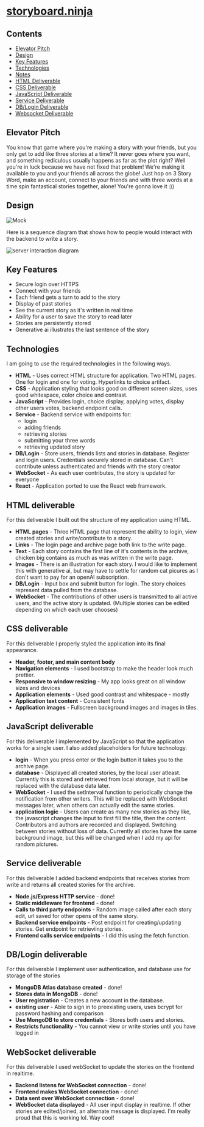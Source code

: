 # [storyboard.ninja](https://storyboard.ninja/)

## Contents
- [Elevator Pitch](#elevator-pitch)
- [Design](#design)
- [Key Features](#key-features)
- [Technologies](#technologies)
- [Notes](https://github.com/radmuffin/startup/blob/main/notes.md)
- [HTML Deliverable](#html-deliverable)
- [CSS Deliverable](#css-deliverable)
- [JavaScript Deliverable](#javascript-deliverable)
- [Service Deliverable](#service-deliverable)
- [DB/Login Deliverable](#dblogin-deliverable)
- [Websocket Deliverable](#websocket-deliverable)

## Elevator Pitch
You know that game where you're making a story with your friends, but you only get to add like three stories at a time? It never goes where you want, and something rediculous usually happens as far as the plot right? Well you're in luck because we have not fixed that problem! We're making it available to you and your friends all across the globe! Just hop on 3 Story Word, make an account, connect to your friends and with three words at a time spin fantastical stories together, alone! You're gonna love it :)) 

## Design
![Mock](roughDesign.jpg)

Here is a sequence diagram that shows how to people would interact with the backend to write a story.

![server interaction diagram](serverInteraction.jpg)

## Key Features
- Secure login over HTTPS
- Connect with your friends
- Each friend gets a turn to add to the story
- Display of past stories
- See the current story as it's written in real time
- Ability for a user to save the story to read later
- Stories are persistently stored
- Generative ai illustrates the last sentence of the story

## Technologies
I am going to use the required technologies in the following ways.

- **HTML** - Uses correct HTML structure for application. Two HTML pages. One for login and one for voting. Hyperlinks to choice artifact.
- **CSS** - Application styling that looks good on different screen sizes, uses good whitespace, color choice and contrast.
- **JavaScript** - Provides login, choice display, applying votes, display other users votes, backend endpoint calls.
- **Service** - Backend service with endpoints for:
  - login
  - adding friends
  - retrieving stories
  - submitting your three words
  - retrieving updated story
- **DB/Login** - Store users, friends lists and stories in database. Register and login users. Credentials securely stored in database. Can't contribute unless authenticated and friends with the story creator
- **WebSocket** - As each user contributes, the story is updated for everyone
- **React** - Application ported to use the React web framework.

## HTML deliverable
For this deliverable I built out the structure of my application using HTML.

- **HTML pages** - Three HTML page that represent the ability to login, view created stories and write/contribute to a story.
- **Links** - The login page and archive page both link to the write page.
- **Text** - Each story contains the first line of it's contents in the archive, chicken big contains as much as was written in the write page.
- **Images** - There is an illustration for each story. I would like to implement this with generative ai, but may have to settle for random cat picures as I don't want to pay for an openAI subscription.
- **DB/Login** - Input box and submit button for login. The story choices represent data pulled from the database.
- **WebSocket** - The contributions of other users is transmitted to all active users, and the active story is updated. (Multiple stories can be edited depending on which each user chooses)

## CSS deliverable
For this deliverable I properly styled the application into its final appearance.

- **Header, footer, and main content body**
- **Navigation elements** - I used bootstrap to make the header look much prettier.
- **Responsive to window resizing** - My app looks great on all window sizes and devices
- **Application elements** - Used good contrast and whitespace - mostly
- **Application text content** - Consistent fonts
- **Application images** - Fullscreen background images and images in tiles.

## JavaScript deliverable

For this deliverable I implemented by JavaScript so that the application works for a single user. I also added placeholders for future technology.

- **login** - When you press enter or the login button it takes you to the archive page.
- **database** - Displayed all created stories, by the local user atleast. Currently this is stored and retrieved from local storage, but it will be replaced with the database data later.
- **WebSocket** - I used the setInterval function to periodically change the notification from other writers. This will be replaced with WebSocket messages later, when others can actually edit the same stories.
- **application logic** - Users can create as many new stories as they like, the javascript changes the input to first fill the title, then the content. Contributors and authors are recorded and displayed. Switching between stories without loss of data. Currently all stories have the same background image, but this will be changed when I add my api for random pictures.

## Service deliverable

For this deliverable I added backend endpoints that receives stories from write and returns all created stories for the archive.

- **Node.js/Express HTTP service** - done!
- **Static middleware for frontend** - done!
- **Calls to third party endpoints** - Random image called after each story edit, url saved for other opens of the same story.
- **Backend service endpoints** - Post endpoint for creating/updating stories. Get endpoint for retrieviing stories.
- **Frontend calls service endpoints** - I did this using the fetch function.

## DB/Login deliverable

For this deliverable I implement user authentication, and database use for storage of the stories

- **MongoDB Atlas database created** - done!
- **Stores data in MongoDB** - done!
- **User registration** - Creates a new account in the database.
- **existing user** - Able to sign in to preexisting users, uses bcrypt for password hashing and comparison
- **Use MongoDB to store credentials** - Stores both users and stories.
- **Restricts functionality** - You cannot view or write stories until you have logged in

## WebSocket deliverable

For this deliverable I used webSocket to update the stories on the frontend in realtime.

- **Backend listens for WebSocket connection** - done!
- **Frontend makes WebSocket connection** - done!
- **Data sent over WebSocket connection** - done!
- **WebSocket data displayed** - All user input display in realtime. If other stories are edited/joined, an alternate message is displayed. I'm really proud that this is working lol. Way cool!